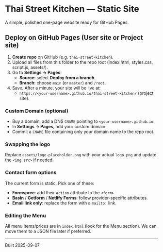 
# Thai Street Kitchen — Static Site

A simple, polished one-page website ready for GitHub Pages.

## Deploy on GitHub Pages (User site or Project site)

1. **Create repo** on GitHub (e.g. `thai-street-kitchen`).
2. Upload all files from this folder to the repo root (index.html, styles.css, script.js, assets/).
3. Go to **Settings → Pages**:
   - **Source**: select **Deploy from a branch**.
   - **Branch**: choose `main` (or `master`) and `/root`.
4. Save. After a minute, your site will be live at:
   - `https://<your-username>.github.io/thai-street-kitchen/` (project site).

### Custom Domain (optional)
- Buy a domain, add a DNS `CNAME` pointing to `<your-username>.github.io`.
- In **Settings → Pages**, add your custom domain.
- Commit a `CNAME` file containing only your domain name to the repo root.

### Swapping the logo
Replace `assets/logo-placeholder.png` with your actual `logo.png` and update the `<img src>` if needed.

### Contact form options
The current form is static. Pick one of these:
- **Formspree**: add their `action` attribute to the `<form>`.
- **Basin** / **Getform** / **Netlify Forms**: follow provider-specific attributes.
- **Email link only**: replace the form with a `mailto:` link.

### Editing the Menu
All menu items/prices are in `index.html` (look for the Menu section). We can move them to a JSON file later if preferred.

---

Built 2025-09-07
